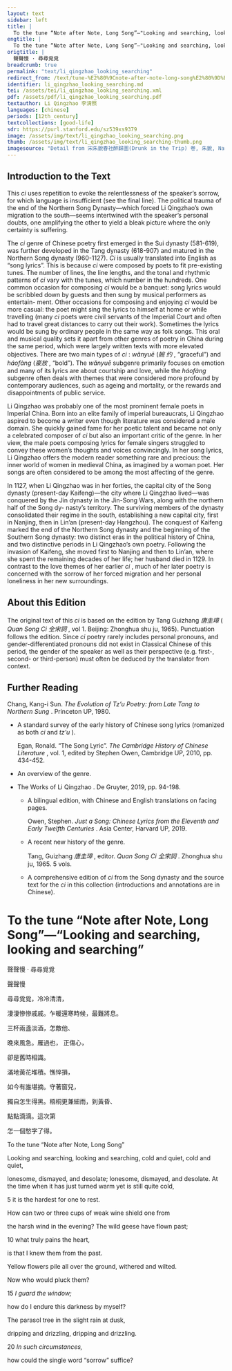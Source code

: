 ```yaml
---
layout: text
sidebar: left
title: |
  To the tune “Note after Note, Long Song”—"Looking and searching, looking and searching | 聲聲慢 · 尋尋覓覓
engtitle: |
  To the tune “Note after Note, Long Song”—"Looking and searching, looking and searching
origtitle: |
  聲聲慢 · 尋尋覓覓
breadcrumb: true
permalink: "text/li_qingzhao_looking_searching"
redirect_from: /text/tune-%E2%80%9Cnote-after-note-long-song%E2%80%9D%E2%80%94looking-and-searching-looking-and-searching
identifier: li_qingzhao_looking_searching.md
tei: /assets/tei/li_qingzhao_looking_searching.xml
pdf: /assets/pdf/li_qingzhao_looking_searching.pdf
textauthor: Li Qingzhao 李清照
languages: [chinese]
periods: [12th_century]
textcollections: [good-life]
sdr: https://purl.stanford.edu/sz539xs9379
image: /assets/img/text/li_qingzhao_looking_searching.png
thumb: /assets/img/text/li_qingzhao_looking_searching-thumb.png
imagesource: "Detail from 宋朱銳春社醉歸圖(Drunk in the Trip) 卷, 朱銳, National Palace Museum, Accession Number: K2A001454N000000000PAI [Public Domain]"
---
```

<h2>Introduction to the Text</h2>
<p>This <i> ci </i> uses repetition to evoke the relentlessness of the speaker’s sorrow, for which language is insufficient (see the final line). The political trauma of the end of the Northern Song Dynasty—which forced Li Qingzhao’s own migration to the south—seems intertwined with the speaker’s personal doubts, one amplifying the other to yield a bleak picture where the only certainty is suffering.</p>

<p>The <i> ci </i> genre of Chinese poetry first emerged in the Sui dynasty (581-619), was further developed in the Tang dynasty (618-907) and matured in the Northern Song dynasty (960-1127). <i> Ci </i> is usually translated into English as “song lyrics”. This is because <i> ci </i> were composed by poets to fit pre-existing tunes. The number of lines, the line lengths, and the tonal and rhythmic patterns of <i> ci </i> vary with the tunes, which number in the hundreds. One common occasion for composing <i> ci </i> would be a banquet: song lyrics would be scribbled down by guests and then sung by musical performers as entertain- ment. Other occasions for composing and enjoying <i> ci </i> would be more casual: the poet might sing the lyrics to himself at home or while travelling (many <i> ci </i> poets were civil servants of the Imperial Court and often had to travel great distances to carry out their work). Sometimes the lyrics would be sung by ordinary people in the same way as folk songs. This oral and musical quality sets it apart from other genres of poetry in China during the same period, which were largely written texts with more elevated objectives. There are two main types of <i> ci</i> : <i> wǎnyuē </i> (<em>婉 约</em> , “graceful”) and <i> háofàng </i> (<em>豪放</em> , “bold”). The <i> wǎnyuē </i> subgenre primarily focuses on emotion and many of its lyrics are about courtship and love, while the <i> háofàng </i> subgenre often deals with themes that were considered more profound by contemporary audiences, such as ageing and mortality, or the rewards and disappointments of public service.</p>

<p>Li Qingzhao was probably one of the most prominent female poets in Imperial China. Born into an elite family of imperial bureaucrats, Li Qingzhao aspired to become a writer even though literature was considered a male domain. She quickly gained fame for her poetic talent and became not only a celebrated composer of <i> ci </i> but also an important critic of the genre. In her view, the male poets composing lyrics for female singers struggled to convey these women’s thoughts and voices convincingly. In her song lyrics, Li Qingzhao offers the modern reader something rare and precious: the inner world of women in medieval China, as imagined by a woman poet. Her songs are often considered to be among the most affecting of the genre.</p>

<p>In 1127, when Li Qingzhao was in her forties, the capital city of the Song dynasty (present-day Kaifeng)—the city where Li Qingzhao lived—was conquered by the Jin dynasty in the Jin-Song Wars, along with the northern half of the Song dy- nasty’s territory. The surviving members of the dynasty consolidated their regime in the south, establishing a new capital city, first in Nanjing, then in Lin’an (present-day Hangzhou). The conquest of Kaifeng marked the end of the Northern Song dynasty and the beginning of the Southern Song dynasty: two distinct eras in the political history of China, and two distinctive periods in Li Qingzhao’s own poetry. Following the invasion of Kaifeng, she moved first to Nanjing and then to Lin’an, where she spent the remaining decades of her life; her husband died in 1129. In contrast to the love themes of her earlier <i> ci</i> , much of her later poetry is concerned with the sorrow of her forced migration and her personal loneliness in her new surroundings.</p>

<h2>About this Edition</h2>
<p>The original text of this <i> ci </i> is based on the edition by Tang Guizhang <em>唐圭璋</em> (<i> Quan Song Ci </i> <em>全宋詞</em> , vol 1. Beijing: Zhonghua shu ju, 1965). Punctuation follows the edition. Since <i> ci </i> poetry rarely includes personal pronouns, and gender-differentiated pronouns did not exist in Classical Chinese of this period, the gender of the speaker as well as their perspective (e.g. first-, second- or third-person) must often be deduced by the translator from context.</p>

<h2>Further Reading</h2>
<p>Chang, Kang-i Sun. <i> The Evolution of Tz’u Poetry: from Late Tang to Northern Sung</i> . Princeton UP, 1980.</p>
<ul id="l1">
<li data-list-text="•">
<p>A standard survey of the early history of Chinese song lyrics (romanized as both <em>ci</em> and <em>tz’u</em> ).</p>
<p>Egan, Ronald. “The Song Lyric”. <i> The Cambridge History of Chinese Literature</i> , vol. 1, edited by Stephen Owen, Cambridge UP, 2010, pp. 434-452.</p>
</li>
<li data-list-text="•">
<p>An overview of the genre.</p>
</li>
</ul>
<ul id="l2">
<li data-list-text="—">
<p>The Works of Li Qingzhao . De Gruyter, 2019, pp. 94-198.</p>
<ul id="l3">
<li data-list-text="•">
<p>A bilingual edition, with Chinese and English translations on facing pages.</p>
<p>Owen, Stephen. <i> Just a Song: Chinese Lyrics from the Eleventh and Early Twelfth Centuries</i> . Asia Center, Harvard UP, 2019.</p>
</li>
<li data-list-text="•">
<p>A recent new history of the genre.</p>
<p>Tang, Guizhang <em>唐圭璋</em> , editor. <i> Quan Song Ci </i> <em>全宋詞</em> . Zhonghua shu ju, 1965. 5 vols.</p>
</li>
<li data-list-text="•">
<p>A comprehensive edition of <em>ci</em> from the Song dynasty and the source text for the <em>ci</em> in this collection (introductions and annotations are in Chinese).</p>
</li>
</ul>
</li>
</ul>
<h1>To the tune “Note after Note, Long Song”—“Looking and searching, looking and searching”</h1>
<p>聲聲慢 · 尋尋覓覓</p>

<p>聲聲慢</p>

<p>尋尋覓覓，冷冷清清，</p>
<p>淒淒慘慘戚戚。乍暖還寒時候，最難將息。</p>
<p>三杯兩盞淡酒，怎敵他、</p>
<p>晚來風急。雁過也， 正傷心，</p>
<p>卻是舊時相識。</p>

<p>滿地黃花堆積。憔悴損，</p>
<p>如今有誰堪摘。守著窗兒，</p>
<p>獨自怎生得黑。梧桐更兼細雨，到黃昏、</p>
<p>點點滴滴。這次第</p>
<p>怎一個愁字了得。</p>
<p>To the tune “Note after Note, Long Song”</p>

<p>Looking and searching, looking and searching, cold and quiet, cold and quiet,</p>
<p>lonesome, dismayed, and desolate; lonesome, dismayed, and desolate. At the time when it has just turned warm yet is still quite cold,</p>
<p>5 it is the hardest for one to rest.</p>
<p>How can two or three cups of weak wine shield one from</p>
<p>the harsh wind in the evening? The wild geese have flown past;</p>
<p>10 what truly pains the heart,</p>
<p>is that I knew them from the past.</p>

<p>Yellow flowers pile all over the ground, withered and wilted.</p>
<p>Now who would pluck them?</p>
<p>15 <em>I guard the window;</em></p>
<p>how do I endure this darkness by myself?</p>
<p>The parasol tree in the slight rain at dusk,</p>
<p>dripping and drizzling, dripping and drizzling.</p>
<p>20 <em>In such circumstances,</em></p>
<p>how could the single word “sorrow” suffice?</p>
